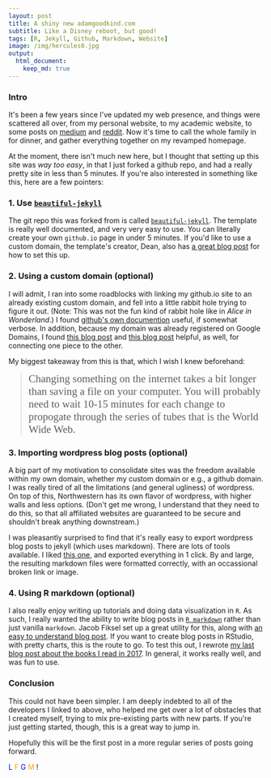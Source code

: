 ```yaml
---
layout: post
title: A shiny new adamgoodkind.com
subtitle: Like a Disney reboot, but good!
tags: [R, Jekyll, Github, Markdown, Website]
image: /img/hercules0.jpg
output:
  html_document:
    keep_md: true
---
```


### Intro

It's been a few years since I've updated my web presence, and things were scattered all over, from my personal website, to my academic website, to some posts on [medium](medium.com) and [reddit](reddit.com). Now it's time to call the whole family in for dinner, and gather everything together on my revamped homepage.

At the moment, there isn't much new here, but I thought that setting up this site was *way too easy*, in that I just forked a github repo, and had a really pretty site in less than 5 minutes. If you're also interested in something like this, here are a few pointers:

### 1. Use [`beautiful-jekyll`](https://github.com/daattali/beautiful-jekyll#readme)

The git repo this was forked from is called [`beautiful-jekyll`](https://github.com/daattali/beautiful-jekyll#readme). The template is really well documented, and very very easy to use. You can literally create your own `github.io` page in under 5 minutes. If you'd like to use a custom domain, the template's creator, Dean, also has [a great blog post](https://deanattali.com/2015/03/12/beautiful-jekyll-how-to-build-a-site-in-minutes) for how to set this up.

### 2. Using a custom domain (optional)

I will admit, I ran into some roadblocks with linking my github.io site to an already existing custom domain, and fell into a little rabbit hole trying to figure it out. (Note: This was not the fun kind of rabbit hole like in *Alice in Wonderland*.) I found [github's own documention](https://help.github.com/en/articles/using-a-custom-domain-with-github-pages) useful, if somewhat verbose. In addition, because my domain was already registered on Google Domains, I found [this blog post](https://medium.com/employbl/launch-a-website-with-a-custom-url-using-github-pages-and-google-domains-3dd8d90cc33b) and [this blog post](http://www.curtismlarson.com/blog/2015/04/12/github-pages-google-domains/) helpful, as well, for connecting one piece to the other.

My biggest takeaway from this is that, which I wish I knew beforehand: 
> <span style="font-family:Arial-black; font-size:1.5em">Changing something on the internet takes a bit longer than saving a file on your computer. You will probably need to wait 10-15 minutes for each change to propogate through the series of tubes that is the World Wide Web.</span>

### 3. Importing wordpress blog posts (optional)

A big part of my motivation to consolidate sites was the freedom available within my own domain, whether my custom domain or e.g., a github domain. I was really tired of all the limitations (and general ugliness) of wordpress. On top of this, Northwestern has its own flavor of wordpress, with higher walls and less options. (Don't get me wrong, I understand that they need to do this, so that all affiliated websites are guaranteed to be secure and shouldn't break anything downstream.)

I was pleasantly surprised to find that it's really easy to export wordpress blog posts to jekyll (which uses markdown). There are lots of tools available. I liked [this one](https://github.com/benbalter/wordpress-to-jekyll-exporter), and exported everything in 1 click. By and large, the resulting markdown files were formatted correctly, with an occassional broken link or image.

### 4. Using R markdown (optional)

I also really enjoy writing up tutorials and doing data visualization in `R`. As such, I really wanted the ability to write blog posts in [`R markdown`](https://rmarkdown.rstudio.com) rather than just vanilla `markdown`. Jacob Fiksel set up a great utility for this, along with [an easy to understand blog post](https://rmarkdown.rstudio.com). If you want to create blog posts in RStudio, with pretty charts, this is the route to go. To test this out, I rewrote [my last blog post about the books I read in 2017](https://adamgoodkind.com/2018-01-09-2017-in-books/). In general, it works really well, and was fun to use.

### Conclusion

This could not have been simpler. I am deeply indebted to all of the developers I linked to above, who helped me get over a lot of obstacles that I created myself, trying to mix pre-existing parts with new parts. If you're just getting started, though, this is a great way to jump in. 

Hopefully this will be the first post in a more regular series of posts going forward. 

<span style="color:blue">
L
</span>
<span style="color:orange">
F
</span>
<span style="color:blue">
G
</span>
<span style="color:orange">
M
</span>
!